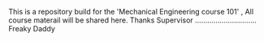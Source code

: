  This is a repository build for the 'Mechanical Engineering course 101' , All course materail will be shared here. Thanks
 Supervisor
 ..............................
 Freaky Daddy